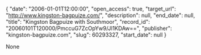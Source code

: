{
  "date": "2006-01-01T12:00:00", 
  "open_access": true, 
  "target_url": "http://www.kingston-bagpuize.com/", 
  "description": null, 
  "end_date": null, 
  "title": "Kingston Bagpuize with Southmoor", 
  "record_id": "20060101T120000/PmccuG7ZcOpYw9/JI1KDAw==", 
  "publisher": "kingston-bagpuize.com", 
  "slug": 60293327, 
  "start_date": null
}

None